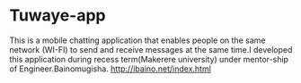 # Tuwaye-app
This is a mobile chatting application that enables people on the same network (WI-FI) 
to send and receive messages at the same time.I developed this application during recess term(Makerere university) 
under mentor-ship of Engineer.Bainomugisha. 
http://ibaino.net/index.html
